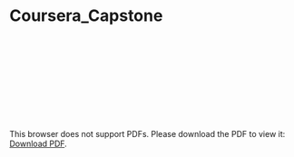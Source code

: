 # Coursera_Capstone

<object data="https://github.com/linf545/Coursera_Capstone/blob/master/capstone_project.pdf" type="application/pdf" width="700px" height="700px">
    <embed src="https://github.com/linf545/Coursera_Capstone/blob/master/capstone_project.pdf">
        <p>This browser does not support PDFs. Please download the PDF to view it: <a href="http://yoursite.com/the.pdf">Download PDF</a>.</p>
    </embed>
</object>
